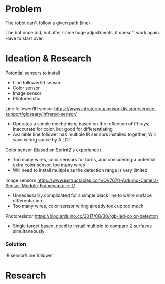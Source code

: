 # Problem
The robot can't follow a given path (line)

The bot once did, but after some huge adjustments, it doesn't work again. Have to start over. 

# Ideation & Research

Potential sensors to install
- Line follower/IR sensor
- Color sensor
- Image sensor
- Photoresistor

Line follower/IR sensor
https://www.infratec.eu/sensor-division/service-support/glossary/infrared-sensor/

- Operates a simple mechanism, based on the reflection of IR rays; Inaccurate for color, but good for differentiating
- Available line follower has multiple IR sensors installed together; Will save wiring space by A LOT

Color sensor
(Based on Sprint2's experience)

- Too many wires, color sensors for turns, and considering a potential extra color sensor, too many wires
- Will need to install multiple as the detection range is very limited

Image sensors
https://www.instructables.com/OV7670-Arduino-Camera-Sensor-Module-Framecapture-T/

- Unnecessarily complicated for a simple black line to white surface differentiation
- Too many wires, color sensor wiring already took up too much

Photoresistor
https://blog.arduino.cc/2017/08/30/rgb-led-color-detector/

- Single target based, need to install multiple to compare 2 surfaces simultaneously

### Solution
IR sensor/Line follower

# Research
